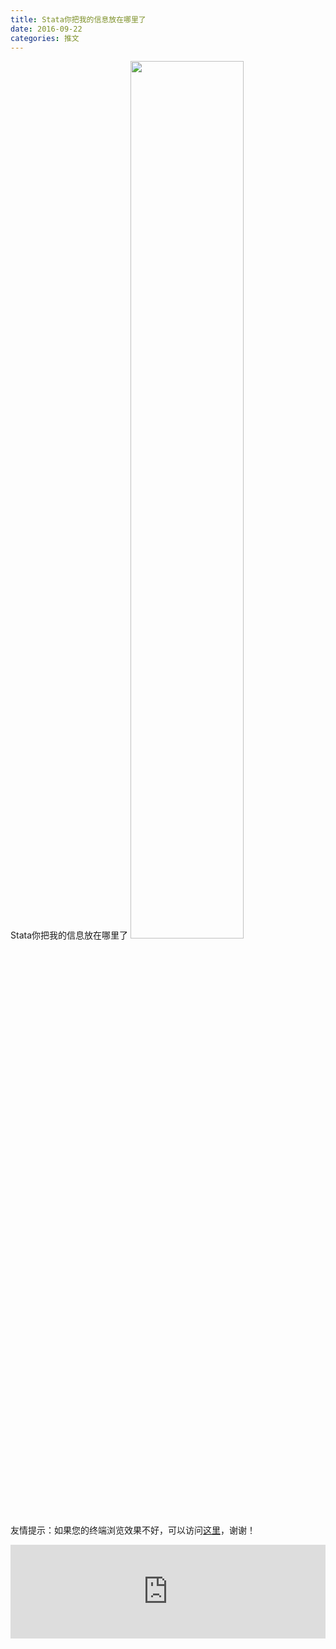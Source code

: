 ```yaml
---
title: Stata你把我的信息放在哪里了
date: 2016-09-22
categories: 推文
---
```

Stata你把我的信息放在哪里了
<img src="http://mmbiz.qpic.cn/mmbiz_png/ACviaWTBFxhaEfaHN0lMUmYkvoZDbTiacR59KOko6I7BgEtGW2Rjz4P6gt7jYVtITo1xB01T3qJckc8rb8Ye3HUg/0?wx_fmt.png" style="width: 60%; height: auto;"/><!--more-->
友情提示：如果您的终端浏览效果不好，可以访问[这里](https://stata-club.github.io/stata_article/2016-09-22.html)，谢谢！
<iframe src="https://stata-club.github.io/stata_article/2016-09-22.html" id="iframepage" frameborder="0" scrolling="no" marginheight="0" marginwidth="0" width="100%" onLoad="iFrameHeight()"></iframe>
<script type="text/javascript" language="javascript">
function iFrameHeight() {
var ifm= document.getElementById("iframepage");
var subWeb = document.frames ? document.frames["iframepage"].document : ifm.contentDocument;   
if(ifm != null && subWeb != null) {
 ifm.height = subWeb.body.scrollHeight;
} 
} 
</script> 